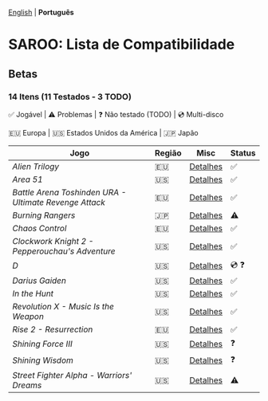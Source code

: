 [English](README.md) | **Português**

# SAROO: Lista de Compatibilidade

## Betas

### 14 Itens (11 Testados - 3 TODO)

:white_check_mark: Jogável | :warning: Problemas | :question: Não testado (TODO) | :cd: Multi-disco

:eu: Europa | :us: Estados Unidos da América | :jp: Japão

|Jogo|Região|Misc|Status|
|----|------|------|-----|
| *Alien Trilogy* | :eu: | [Detalhes](../../Regions/Betas/Europe/T-99901G/01/README.md) | :white_check_mark: |
| *Area 51* | :us: | [Detalhes](../../Regions/Betas/USA/T-9705H/01/README.md) | :white_check_mark: |
| *Battle Arena Toshinden URA - Ultimate Revenge Attack* | :eu: | [Detalhes](../../Regions/Betas/Europe/MK-81054/01/README.md) | :white_check_mark: |
| *Burning Rangers* | :jp: | [Detalhes](../../Regions/Betas/Japan/GS-XXXX/01/README.md) | :warning: |
| *Chaos Control* | :eu: | [Detalhes](../../Regions/Betas/Europe/T-15102H/01/README.md) | :white_check_mark: |
| *Clockwork Knight 2 - Pepperouchau's Adventure* | :us: | [Detalhes](../../Regions/Betas/USA/MK-81021/01/README.md) | :white_check_mark: |
| *D* | :us: | [Detalhes](../../Regions/Betas/USA/T-8106H/01/README.md) | :cd: :question: |
| *Darius Gaiden* | :us: | [Detalhes](../../Regions/Betas/USA/T-8123H/01/README.md) | :white_check_mark: |
| *In the Hunt* | :us: | [Detalhes](../../Regions/Betas/USA/T-10001G/01/README.md) | :white_check_mark: |
| *Revolution X - Music Is the Weapon* | :us: | [Detalhes](../../Regions/Betas/USA/T-8107H/01/README.md) | :white_check_mark: |
| *Rise 2 - Resurrection* | :eu: | [Detalhes](../../Regions/Betas/Europe/T-810000/01/README.md) | :white_check_mark: |
| *Shining Force III* | :us: | [Detalhes](../../Regions/Betas/USA/MK-81383/01/README.md) | :question: |
| *Shining Wisdom* | :us: | [Detalhes](../../Regions/Betas/USA/T-12702H/01/README.md) | :question: |
| *Street Fighter Alpha - Warriors' Dreams* | :us: | [Detalhes](../../Regions/Betas/USA/T-1206H/01/README.md) | :warning: |